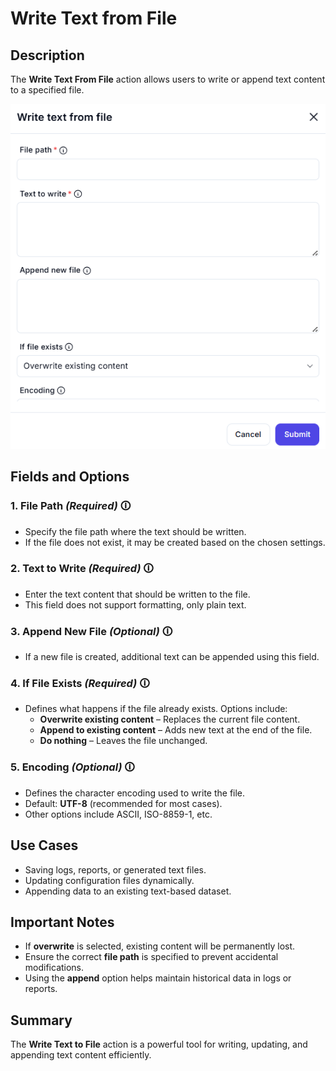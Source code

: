 # Write Text from File

## Description

The **Write Text From File** action allows users to write or append text content to a specified file.

![Write Text to File UI](write-text-from-file.png)

## Fields and Options  

### 1. **File Path** *(Required)* 🛈

- Specify the file path where the text should be written.  
- If the file does not exist, it may be created based on the chosen settings.  

### 2. **Text to Write** *(Required)* 🛈

- Enter the text content that should be written to the file.  
- This field does not support formatting, only plain text.  

### 3. **Append New File** *(Optional)* 🛈

- If a new file is created, additional text can be appended using this field.  

### 4. **If File Exists** *(Required)* 🛈

- Defines what happens if the file already exists. Options include:  
  - **Overwrite existing content** – Replaces the current file content.  
  - **Append to existing content** – Adds new text at the end of the file.  
  - **Do nothing** – Leaves the file unchanged.  

### 5. **Encoding** *(Optional)* 🛈

- Defines the character encoding used to write the file.  
- Default: **UTF-8** (recommended for most cases).  
- Other options include ASCII, ISO-8859-1, etc.  

## Use Cases

- Saving logs, reports, or generated text files.  
- Updating configuration files dynamically.  
- Appending data to an existing text-based dataset.  

## Important Notes

- If **overwrite** is selected, existing content will be permanently lost.  
- Ensure the correct **file path** is specified to prevent accidental modifications.  
- Using the **append** option helps maintain historical data in logs or reports.  

## Summary

The **Write Text to File** action is a powerful tool for writing, updating, and appending text content efficiently.
